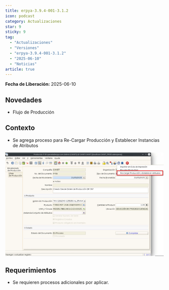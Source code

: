 ```yaml
---
title: erpya-3.9.4-001-3.1.2
icon: podcast
category: Actualizaciones
star: 9
sticky: 9
tag:
  - "Actualizaciones"
  - "Versiones"
  - "erpya-3.9.4-001-3.1.2"
  - "2025-06-10"
  - "Noticias"
article: true
---
```


**Fecha de Liberación:** 2025-06-10

## Novedades

- Flujo de Producción

## Contexto

- Se agrega proceso para Re-Cargar Producción y Establecer Instancias de Atributos

![Smart Browser](/assets/img/downloads/updates/resources/adempiere-patch-zk-3.1.2-img1.png)

## Requerimientos

- Se requieren procesos adicionales por aplicar.
